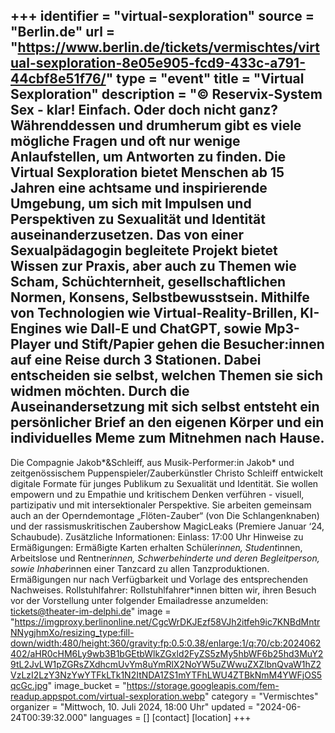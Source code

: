 +++
identifier = "virtual-sexploration"
source = "Berlin.de"
url = "https://www.berlin.de/tickets/vermischtes/virtual-sexploration-8e05e905-fcd9-433c-a791-44cbf8e51f76/"
type = "event"
title = "Virtual Sexploration"
description = "© Reservix-System
Sex - klar! Einfach. Oder doch nicht ganz?
Währenddessen und drumherum gibt es viele mögliche Fragen und oft nur wenige Anlaufstellen, um Antworten zu finden.
Die Virtual Sexploration bietet Menschen ab 15 Jahren eine achtsame und inspirierende Umgebung, um sich mit Impulsen und Perspektiven zu Sexualität und Identität auseinanderzusetzen. Das von einer Sexualpädagogin begleitete Projekt bietet Wissen zur Praxis, aber auch zu Themen wie Scham, Schüchternheit, gesellschaftlichen Normen, Konsens, Selbstbewusstsein.
Mithilfe von Technologien wie Virtual-Reality-Brillen, KI-Engines wie Dall-E und ChatGPT, sowie Mp3-Player und Stift/Papier gehen die Besucher:innen auf eine Reise durch 3 Stationen. Dabei entscheiden sie selbst, welchen Themen sie sich widmen möchten. Durch die Auseinandersetzung mit sich selbst entsteht ein persönlicher Brief an den eigenen Körper und ein individuelles Meme zum Mitnehmen nach Hause.
---
Die Compagnie Jakob*&Schleiff, aus Musik-Performer:in Jakob* und zeitgenössischem Puppenspieler/Zauberkünstler Christo Schleiff entwickelt digitale Formate für junges Publikum zu Sexualität und Identität. Sie wollen empowern und zu Empathie und kritischem Denken verführen - visuell, partizipativ und mit intersektionaler Perspektive. Sie arbeiten gemeinsam auch an der Operndemontage „Flöten-Zauber“ (von Die Schlangenknaben) und der rassismuskritischen Zaubershow MagicLeaks (Premiere Januar ‘24, Schaubude).
Zusätzliche Informationen: Einlass: 17:00 Uhr
Hinweise zu Ermäßigungen: Ermäßigte Karten erhalten Schüler*innen, Student*innen, Arbeitslose und Rentner*innen, Schwerbehinderte und deren Begleitperson, sowie Inhaber*innen einer Tanzcard zu allen Tanzproduktionen.
Ermäßigungen nur nach Verfügbarkeit und Vorlage des entsprechenden Nachweises.
Rollstuhlfahrer:
Rollstuhlfahrer*innen bitten wir, ihren Besuch vor der Vorstellung unter folgender Emailadresse anzumelden: tickets@theater-im-delphi.de"
image = "https://imgproxy.berlinonline.net/CgcWrDKJEzf58VJh2itfeh9ic7KNBdMntrNNygjhmXo/resizing_type:fill-down/width:480/height:360/gravity:fp:0.5:0.38/enlarge:1/q:70/cb:2024062402/aHR0cHM6Ly9wb3B1bGEtbWlkZGxld2FyZS5zMy5hbWF6b25hd3MuY29tL2JvLW1pZGRsZXdhcmUvYm8uYmRlX2NoYW5uZWwuZXZlbnQvaW1hZ2VzLzI2LzY3NzYwYTFkLTk1N2ItNDA1ZS1mYTFhLWU4ZTBkNmM4YWFjOS5qcGc.jpg"
image_bucket = "https://storage.googleapis.com/fem-readup.appspot.com/virtual-sexploration.webp"
category = "Vermischtes"
organizer = "Mittwoch, 10. Juli 2024, 18:00 Uhr"
updated = "2024-06-24T00:39:32.000"
languages = []
[contact]
[location]
+++